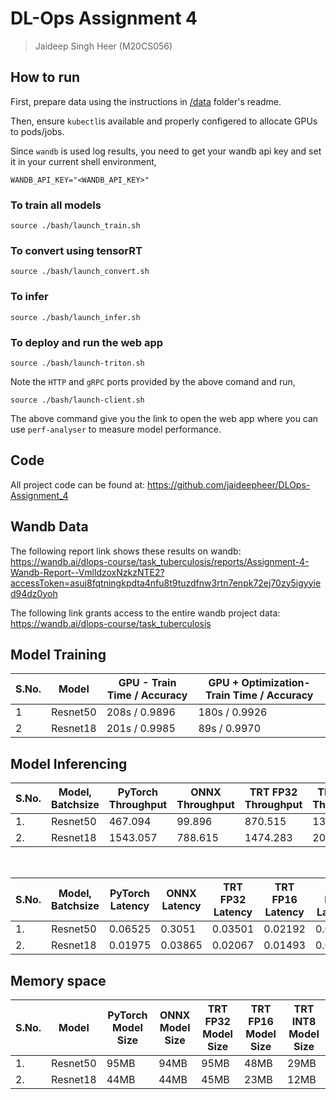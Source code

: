 # DL-Ops Assignment 4

> Jaideep Singh Heer (M20CS056)

## How to run

First, prepare data using the instructions in [/data](./data) folder's readme.

Then, ensure `kubectl`is available and properly configered to allocate GPUs to pods/jobs.

Since `wandb` is used log results, you need to get your wandb api key and set it in your current shell environment,
```
WANDB_API_KEY="<WANDB_API_KEY>"
```

### To train all models
```
source ./bash/launch_train.sh
```

### To convert using tensorRT
```
source ./bash/launch_convert.sh
```

### To infer
```
source ./bash/launch_infer.sh
```

### To deploy and run the web app
```
source ./bash/launch-triton.sh
```

Note the `HTTP` and `gRPC` ports provided by the above comand and run,
```
source ./bash/launch-client.sh
```

The above command give you the link to open the web app where you can use `perf-analyser` to measure model performance.

## Code

All project code can be found at: https://github.com/jaideepheer/DLOps-Assignment_4

## Wandb Data

The following report link shows these results on wandb:
https://wandb.ai/dlops-course/task_tuberculosis/reports/Assignment-4-Wandb-Report--VmlldzoxNzkzNTE2?accessToken=asuj8fqtningkpdta4nfu8t9tuzdfnw3rtn7enpk72ej70zy5igyyied94dz0yoh

The following link grants access to the entire wandb project data:
https://wandb.ai/dlops-course/task_tuberculosis

## Model Training

| S.No. | Model | GPU -  Train Time / Accuracy | GPU + Optimization-  Train Time / Accuracy |
|---|---|---|---|
| 1 | Resnet50 | 208s / 0.9896 | 180s / 0.9926 |
| 2 | Resnet18 | 201s / 0.9985 | 89s / 0.9970 |

## Model Inferencing

| S.No. | Model, Batchsize | PyTorch Throughput | ONNX Throughput | TRT FP32 Throughput | TRT FP16 Throughput | TRT INT8 Throughput |
|---|---|---|---|---|---|---|
| 1. | Resnet50 | 467.094 | 99.896 | 870.515 | 1390.212 | 1933.696 |
| 2. | Resnet18 | 1543.057 | 788.615 | 1474.283 | 2040.892 | 2987.476 |

<br/>

| S.No. | Model, Batchsize | PyTorch  Latency | ONNX Latency | TRT FP32 Latency | TRT FP16 Latency | TRT INT8 Latency |
|---|---|---|---|---|---|---|
| 1. | Resnet50 | 0.06525 | 0.3051 | 0.03501 | 0.02192 | 0.01576 |
| 2. | Resnet18 | 0.01975 | 0.03865 | 0.02067 | 0.01493 | 0.0102 |

## Memory space

| S.No. | Model | PyTorch  Model Size | ONNX  Model Size | TRT FP32 Model Size | TRT FP16  Model Size | TRT INT8  Model Size |
|---|---|---|---|---|---|---|
| 1. | Resnet50 | 95MB | 94MB | 95MB | 48MB | 29MB |
| 2. | Resnet18 | 44MB | 44MB | 45MB | 23MB | 12MB |
